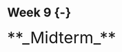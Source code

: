 

# Week 9 {-} 
<div style = "font-size: 28pt"> **_Midterm_**</div>

<!-- [Midterm Solutions](./Assignments/Week9_Midterm Solutions.pdf){target="_blank"} -->


